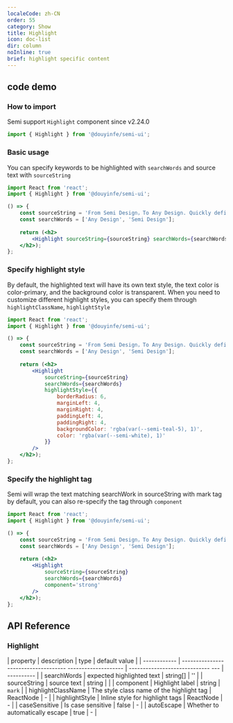 ```yaml
---
localeCode: zh-CN
order: 55
category: Show
title: Highlight 
icon: doc-list
dir: column
noInline: true
brief: highlight specific content
---
```


## code demo

### How to import

Semi support `Highlight` component since v2.24.0

```jsx import
import { Highlight } from '@douyinfe/semi-ui';
```


### Basic usage

You can specify keywords to be highlighted with `searchWords` and source text with `sourceString`


```jsx live=true dir="column"
import React from 'react';
import { Highlight } from '@douyinfe/semi-ui';

() => {
    const sourceString = 'From Semi Design，To Any Design. Quickly define your design system and apply it to design drafts and code';
    const searchWords = ['Any Design', 'Semi Design'];
    
    return (<h2>
        <Highlight sourceString={sourceString} searchWords={searchWords} />
    </h2>);
};
```

### Specify highlight style

By default, the highlighted text will have its own text style, the text color is color-primary, and the background color is transparent.
When you need to customize different highlight styles, you can specify them through `highlightClassName`, `highlightStyle`

```jsx live=true dir="column"
import React from 'react';
import { Highlight } from '@douyinfe/semi-ui';

() => {
    const sourceString = 'From Semi Design，To Any Design. Quickly define your design system and apply it to design drafts and code';
    const searchWords = ['Any Design', 'Semi Design'];
    
    return (<h2>
        <Highlight
            sourceString={sourceString}
            searchWords={searchWords}
            highlightStyle={{
                borderRadius: 6,
                marginLeft: 4,
                marginRight: 4,
                paddingLeft: 4,
                paddingRight: 4,
                backgroundColor: 'rgba(var(--semi-teal-5), 1)',
                color: 'rgba(var(--semi-white), 1)'
            }}
        />
    </h2>);
};
```


### Specify the highlight tag

Semi will wrap the text matching searchWork in sourceString with mark tag by default, you can also re-specify the tag through `component`

```jsx live=true dir="column"
import React from 'react';
import { Highlight } from '@douyinfe/semi-ui';

() => {
    const sourceString = 'From Semi Design，To Any Design. Quickly define your design system and apply it to design drafts and code';
    const searchWords = ['Any Design', 'Semi Design'];
    
    return (<h2>
        <Highlight
            sourceString={sourceString}
            searchWords={searchWords}
            component='strong'
        />
    </h2>);
};
```

## API Reference

### Highlight

| property | description | type | default value |
| ------------ | ------------------------------------ -------------------- | ----------------------------- --- | ---------- |
| searchWords | expected highlighted text | string[] | '' |
| sourceString | source text | string | |
| component | Highlight label | string | `mark` |
| highlightClassName | The style class name of the highlight tag | ReactNode | - |
| highlightStyle | Inline style for highlight tags | ReactNode | - |
| caseSensitive | Is case sensitive | false | - |
| autoEscape | Whether to automatically escape | true | - |
